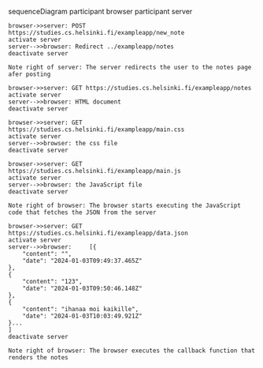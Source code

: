 sequenceDiagram
    participant browser
    participant server
    
    browser->>server: POST https://studies.cs.helsinki.fi/exampleapp/new_note
    activate server
    server-->>browser: Redirect ../exampleapp/notes
    deactivate server

    Note right of server: The server redirects the user to the notes page afer posting

    browser->>server: GET https://studies.cs.helsinki.fi/exampleapp/notes
    activate server
    server-->>browser: HTML document
    deactivate server

    browser->>server: GET https://studies.cs.helsinki.fi/exampleapp/main.css
    activate server
    server-->>browser: the css file
    deactivate server
    
    browser->>server: GET https://studies.cs.helsinki.fi/exampleapp/main.js
    activate server
    server-->>browser: the JavaScript file
    deactivate server
    
    Note right of browser: The browser starts executing the JavaScript code that fetches the JSON from the server
    
    browser->>server: GET https://studies.cs.helsinki.fi/exampleapp/data.json
    activate server
    server-->>browser:     [{
        "content": "",
        "date": "2024-01-03T09:49:37.465Z"
    },
    {
        "content": "123",
        "date": "2024-01-03T09:50:46.148Z"
    },
    {
        "content": "ihanaa moi kaikille",
        "date": "2024-01-03T10:03:49.921Z"
    }...
    ]
    deactivate server    

    Note right of browser: The browser executes the callback function that renders the notes 